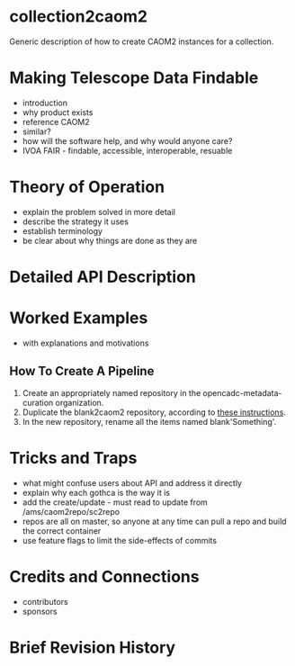 # collection2caom2
Generic description of how to create CAOM2 instances for a collection.

# Making Telescope Data Findable
- introduction
- why product exists
- reference CAOM2
- similar?
- how will the software help, and why would anyone care?
- IVOA FAIR - findable, accessible, interoperable, resuable

# Theory of Operation
- explain the problem solved in more detail
- describe the strategy it uses
- establish terminology
- be clear about why things are done as they are

# Detailed API Description

# Worked Examples
- with explanations and motivations

## How To Create A Pipeline
1. Create an appropriately named repository in the opencadc-metadata-curation organization.
1. Duplicate the blank2caom2 repository, according to [these instructions](https://help.github.com/articles/duplicating-a-repository/).
1. In the new repository, rename all the items named blank'Something'.

# Tricks and Traps
- what might confuse users about API and address it directly
- explain why each gothca is the way it is
- add the create/update - must read to update from /ams/caom2repo/sc2repo
- repos are all on master, so anyone at any time can pull a repo and build the correct container
- use feature flags to limit the side-effects of commits

# Credits and Connections
- contributors
- sponsors

# Brief Revision History

